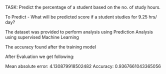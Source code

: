 TASK: Predict the percentage of a student based on the no. of study hours.

To Predict - What will be predicted score if a student studies for 9.25 hrs/ day?

The dataset was provided to perform analysis using Prediction Analysis using supervised Machine Learning

The accuracy found after the training model 

After Evaluation we get following:

Mean absolute error: 4.130879918502482
Accuracy: 0.9367661043365056

